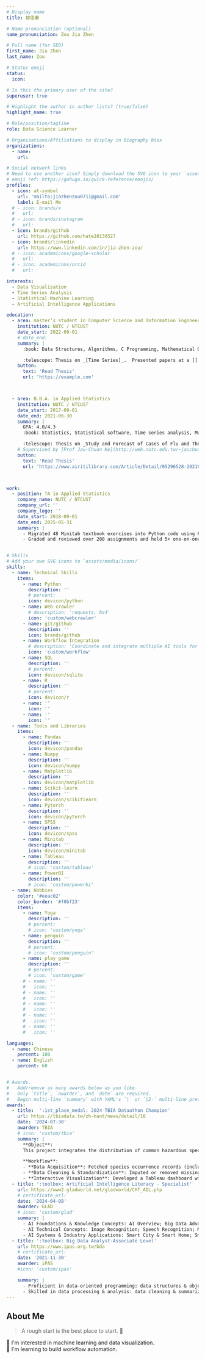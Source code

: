 ```yaml
---
# Display name
title: 鄒佳蓁

# Name pronunciation (optional)
name_pronunciation: Zou Jia Zhen

# Full name (for SEO)
first_name: Jia Zhen
last_name: Zou

# Status emoji
status:
  icon: 

# Is this the primary user of the site?
superuser: true

# Highlight the author in author lists? (true/false)
highlight_name: true

# Role/position/tagline
role: Data Science Learner

# Organizations/Affiliations to display in Biography blox
organizations:
  - name: 
    url: 

# Social network links
# Need to use another icon? Simply download the SVG icon to your `assets/media/icons/` folder.
# emoji ref: https://gohugo.io/quick-reference/emojis/
profiles:
  - icon: at-symbol
    url: 'mailto:jiazhenzou0711@gmail.com'
    label: E-mail Me
  # - icon: brands/x
  #   url: 
  # - icon: brands/instagram
  #   url: 
  - icon: brands/github
    url: https://github.com/hate20130527
  - icon: brands/linkedin
    url: https://www.linkedin.com/in/jia-zhen-zou/
  # - icon: academicons/google-scholar
  #   url: 
  # - icon: academicons/orcid
  #   url: 

interests:
  - Data Visualization
  - Time Series Analysis
  - Statistical Machine Learning
  - Artificial Intelligence Applications

education:
  - area: master’s student in Computer Science and Information Engineering
    institution: NUTC / NTCUST
    date_start: 2022-09-01
    # date_end: 
    summary: |
      :book: Data Structures, Algorithms, C Programming, Mathematical Optimization, Database Systems, Information Security, Computer Networks, Image Recognition, Image Processing, and Data Mining.   

      :telescope: Thesis on _[Time Series]_.  Presented papers at a [] conferences with the contributions being published in [] journals.
    button:
      text: 'Read Thesis'
      url: 'https://example.com'



  - area: B.B.A. in Applied Statistics
    institution: NUTC / NTCUST
    date_start: 2017-09-01
    date_end: 2021-06-30
    summary: |
      GPA: 4.0/4.3   
      :book: Statistics, Statistical software, Time series analysis, Multivariate statistics, Data mining, Design of experiments

      :telescope: Thesis on _Study and Forecast of Cases of Flu and Their Complications_. Published in JCSA.
    # Supervised by [Prof Jau-Chuan Ke](http://web.nutc.edu.tw/~jauchuan/). 
    button:
      text: 'Read Thesis'
      url: 'https://www.airitilibrary.com/Article/Detail/05296528-202109-202109110010-202109110010-172-225'



work:
  - position: TA in Applied Statistics
    company_name: NUTC / NTCUST
    company_url: ''
    company_logo: ''
    date_start: 2018-09-01
    date_end: 2025-05-31
    summary: |
      - Migrated 48 Minitab textbook exercises into Python code using Pandas, NumPy, Statsmodels, and Matplotlib, automating end-to-end statistical workflows and reducing analysis time by 37%. 
      - Graded and reviewed over 200 assignments and held 5+ one-on-one office-hour sessions, resulting in a 15% increase in average student grades.


# Skills
# Add your own SVG icons to `assets/media/icons/`
skills:
  - name: Technical Skills
    items:
      - name: Python
        description: ''
        # percent: 
        icon: devicon/python
      - name: Web crawler
        # description: 'requests, bs4'
        icon: 'custom/webcrawler'
      - name: git/github
        description: ''
        icon: brands/github
      - name: Workflow Integration
        # description: 'Coordinate and integrate multiple AI tools for seamless collaboration.'
        icon: 'custom/workflow'
      - name: SQL
        description: ''
        # percent: 
        icon: devicon/sqlite
      - name: R
        description: ''
        # percent: 
        icon: devicon/r
      - name: ''
        icon: ''
      - name: ''
        icon: ''
  - name: Tools and Libraries
    items:
      - name: Pandas
        description: ''
        icon: devicon/pandas
      - name: Numpy
        description: ''
        icon: devicon/numpy
      - name: Matplotlib
        description: ''
        icon: devicon/matplotlib
      - name: Scikit-learn
        description: ''
        icon: devicon/scikitlearn
      - name: Pytorch
        description: ''
        icon: devicon/pytorch
      - name: SPSS
        description: ''
        icon: devicon/spss
      - name: Minitab
        description: ''
        icon: devicon/minitab
      - name: Tableau
        description: ''
        # icon: 'custom/tableau'
      - name: PowerBI
        description: ''
        # icon: 'custom/powerbi'
  - name: Hobbies
    color: '#eeac02'
    color_border: '#f0bf23'
    items:
      - name: Yoga
        description: ''
        # percent: 
        # icon: 'custom/yoga'
      - name: penguin
        description: ''
        # percent:
        # icon: 'custom/penguin'
      - name: play game
        description: ''
        # percent: 
        # icon: 'custom/game'
      # - name: ''
      #   icon: ''
      # - name: ''
      #   icon: ''
      # - name: ''
      #   icon: ''
      # - name: ''
      #   icon: ''
      # - name: ''
      #   icon: ''

languages:
  - name: Chinese
    percent: 100
  - name: English
    percent: 60


# Awards.
#   Add/remove as many awards below as you like.
#   Only `title`, `awarder`, and `date` are required.
#   Begin multi-line `summary` with YAML's `|` or `|2-` multi-line prefix and indent 2 spaces below.
awards:
  - title: 	':1st_place_medal: 2024 TBIA Dataathon Champion'
    url: https://tbiadata.tw/zh-hant/news/detail/16
    date: '2024-07-30'
    awarder: TBIA
    # icon: 'custom/tbia'
    summary: |
      **Object**:   
      This project integrates the distribution of common hazardous species in Taiwan’s mountainous regions with environmental factors using geospatial data. It delivers an interactive dashboard and web interface that enable users to quickly query and visualize information by season and region, enhancing hiking safety awareness. 

      **Workflow**:   
      - **Data Acquisition**: Fetched species occurrence records (including longitude, latitude, and timestamp fields) from TBIA and iNaturalist APIs using Python.
      - **Data Cleaning & Standardization**: Imputed or removed missing/anomalous values, normalized field formats, and validated spatial accuracy.
      - **Interactive Visualization**: Developed a Tableau dashboard with dynamic filters for region and time, then embedded it into a web page.
  - title: ':toolbox: Artificial Intelligence Literacy - Specialist'
    url: https://www2.gladworld.net/gladworld/CHT_AIL.php
    # certificate_url: 
    date: '2024-04-08'
    awarder: GLAD
    # icon: 'custom/glad'
    summary: |
      - AI Foundations & Knowledge Concepts: AI Overview; Big Data Advanced Concepts; Knowledge Representation
      - AI Technical Concepts: Image Recognition; Speech Recognition; Machine Learning; Deep Learning
      - AI Systems & Industry Applications: Smart City & Smart Home; Smart Medical Care & Public Health; Intelligent Education; New Retail & Customer Services; Intelligent Manufacturing; AI & Society Development
  - title: ':toolbox: Big Data Analyst-Associate Level'
    url: https://www.ipas.org.tw/bda
    # certificate_url: 
    date: '2021-11-30'
    awarder: iPAS
    #icon: 'custom/ipas'

    summary: |
      - Proficient in data-oriented programming: data structures & objects, relational/NoSQL databases, data import/export, functions & control flow, debugging & performance tuning.
      - Skilled in data processing & analysis: data cleaning & summarization, feature transformation & extraction, big data concepts, probability & statistics fundamentals, exploratory data analysis (EDA), supervised & unsupervised learning.
---
```


## About Me
> A rough start is the best place to start. :penguin:     

:telescope: I'm interested in machine learning and data visualization.    
:seedling: I'm learning to build workflow automation.    
